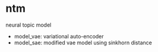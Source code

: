 # ntm
neural topic model

- model_vae: variational auto-encoder
- model_sae: modified vae model using sinkhorn distance
